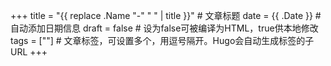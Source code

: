 +++
title = "{{ replace .Name "-" " " | title }}"  # 文章标题
date = {{ .Date }}  # 自动添加日期信息
draft = false  # 设为false可被编译为HTML，true供本地修改
tags = [""]  # 文章标签，可设置多个，用逗号隔开。Hugo会自动生成标签的子URL
+++
